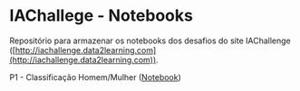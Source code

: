 # IAChallege - Notebooks

Repositório para armazenar os notebooks dos desafios do site IAChallenge ([http://iachallenge.data2learning.com](http://iachallenge.data2learning.com)). 

P1 - Classificação Homem/Mulher ([Notebook](https://colab.research.google.com/github/adolfoguimaraes/iachallenge_notebook/blob/master/notebooks/p01.ipynb))
